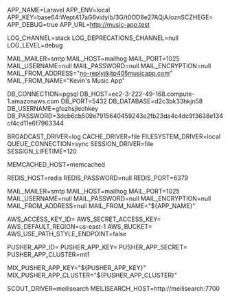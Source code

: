 APP_NAME=Laravel
APP_ENV=local
APP_KEY=base64:WeptA17aG6vidyib/3G/t0OD8e27AQjA/oznSCZHEGE=
APP_DEBUG=true
APP_URL=http://music-app.test

LOG_CHANNEL=stack
LOG_DEPRECATIONS_CHANNEL=null
LOG_LEVEL=debug

MAIL_MAILER=smtp
MAIL_HOST=mailhog
MAIL_PORT=1025
MAIL_USERNAME=null
MAIL_PASSWORD=null
MAIL_ENCRYPTION=null
MAIL_FROM_ADDRESS="no-reply@itp405musicapp.com"
MAIL_FROM_NAME="Kevin's Music App"

DB_CONNECTION=pgsql
DB_HOST=ec2-3-222-49-168.compute-1.amazonaws.com
DB_PORT=5432
DB_DATABASE=d2c3bk33hkjn58
DB_USERNAME=gfozhsjlechkey
DB_PASSWORD=3dcb6cb509e7915640459243e2fb23da4c4dc9f3638e134cf4cd11e6f7963344

BROADCAST_DRIVER=log
CACHE_DRIVER=file
FILESYSTEM_DRIVER=local
QUEUE_CONNECTION=sync
SESSION_DRIVER=file
SESSION_LIFETIME=120

MEMCACHED_HOST=memcached

REDIS_HOST=redis
REDIS_PASSWORD=null
REDIS_PORT=6379

MAIL_MAILER=smtp
MAIL_HOST=mailhog
MAIL_PORT=1025
MAIL_USERNAME=null
MAIL_PASSWORD=null
MAIL_ENCRYPTION=null
MAIL_FROM_ADDRESS=null
MAIL_FROM_NAME="${APP_NAME}"

AWS_ACCESS_KEY_ID=
AWS_SECRET_ACCESS_KEY=
AWS_DEFAULT_REGION=us-east-1
AWS_BUCKET=
AWS_USE_PATH_STYLE_ENDPOINT=false

PUSHER_APP_ID=
PUSHER_APP_KEY=
PUSHER_APP_SECRET=
PUSHER_APP_CLUSTER=mt1

MIX_PUSHER_APP_KEY="${PUSHER_APP_KEY}"
MIX_PUSHER_APP_CLUSTER="${PUSHER_APP_CLUSTER}"

SCOUT_DRIVER=meilisearch
MEILISEARCH_HOST=http://meilisearch:7700
